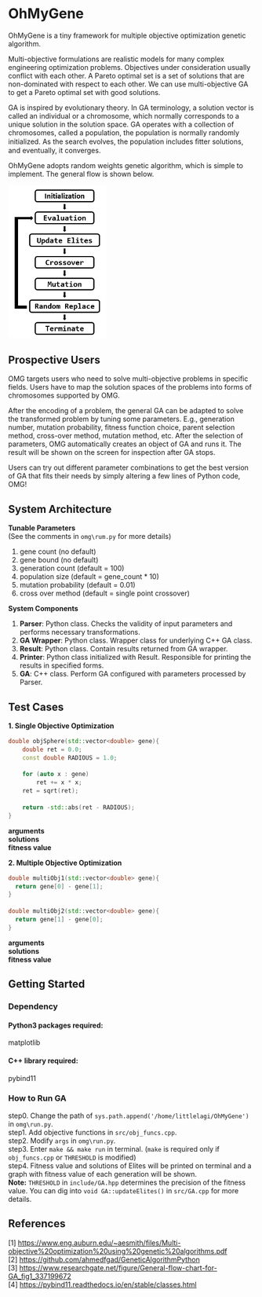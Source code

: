 # OhMyGene

OhMyGene is a tiny framework for multiple objective optimization genetic algorithm.

Multi-objective formulations are realistic models for many complex engineering optimization problems.
Objectives under consideration usually conflict with each other.
A Pareto optimal set is a set of solutions that are non-dominated with respect to each other. We can use multi-objective GA to get a Pareto optimal set with good solutions.

GA is inspired by evolutionary theory. In GA terminology, a solution vector is called an individual or a chromosome, which normally corresponds to a unique solution in the solution space.
GA operates with a collection of chromosomes, called a population, the population is normally randomly initialized.
As the search evolves, the population includes ﬁtter solutions, and eventually, it converges.

OhMyGene adopts random weights genetic algorithm, which is simple to implement. The general flow is shown below.

<img src="./image/general_flow.PNG" width="200">

## Prospective Users
OMG targets users who need to solve multi-objective problems in specific fields. Users have to map the solution spaces of the problems into forms of chromosomes supported by OMG.

After the encoding of a problem, the general GA can be adapted to solve the transformed problem by tuning some parameters. E.g., generation number, mutation probability, fitness function choice, parent selection method, cross-over method, mutation method, etc.
After the selection of parameters, OMG automatically creates an object of GA and runs it. The result will be shown on the screen for inspection after GA stops.

Users can try out different parameter combinations to get the best version of GA that fits their needs by simply altering a few lines of Python code, OMG!

## System Architecture
**Tunable Parameters**  
(See the comments in `omg\rum.py` for more details)
1. gene count (no default)  
2. gene bound (no default)  
3. generation count (default = 100)  
4. population size (default = gene_count * 10)  
5. mutation probability (default = 0.01)  
6. cross over method (default = single point crossover)  

**System Components**
1. **Parser**: Python class. Checks the validity of input parameters and performs necessary transformations.
2. **GA Wrapper**: Python class. Wrapper class for underlying C++ GA class.
3. **Result**: Python class. Contain results returned from GA wrapper.
4. **Printer**: Python class initialized with Result. Responsible for printing the results in specified forms.
5. **GA**: C++ class. Perform GA configured with parameters processed by Parser.

## Test Cases
**1. Single Objective Optimization**
```C++
double objSphere(std::vector<double> gene){
    double ret = 0.0;
    const double RADIOUS = 1.0;
  
    for (auto x : gene)
        ret += x * x;
    ret = sqrt(ret);

    return -std::abs(ret - RADIOUS);
}
```
**arguments**  
**solutions**  
**fitness value**  

**2. Multiple Objective Optimization**
```C++
double multiObj1(std::vector<double> gene){
  return gene[0] - gene[1];
}

double multiObj2(std::vector<double> gene){
  return gene[1] - gene[0];
}
```
**arguments**  
**solutions**  
**fitness value**  

## Getting Started
### Dependency
#### Python3 packages required:
matplotlib
#### C++ library required:
pybind11

### How to Run GA
step0. Change the path of `sys.path.append('/home/littlelagi/OhMyGene')` in `omg\run.py`.  
step1. Add objective functions in `src/obj_funcs.cpp`.  
step2. Modify `args` in `omg\run.py`.  
step3. Enter `make && make run` in terminal. (`make` is required only if `obj_funcs.cpp` or `THRESHOLD` is modified)  
step4. Fitness value and solutions of Elites will be printed on terminal and a graph with fitness value of each generation will be shown.  
**Note:** `THRESHOLD` in `include/GA.hpp` determines the precision of the fitness value. You can dig into `void GA::updateElites()` in `src/GA.cpp` for more details.  

## References
[1] https://www.eng.auburn.edu/~aesmith/files/Multi-objective%20optimization%20using%20genetic%20algorithms.pdf  
[2] https://github.com/ahmedfgad/GeneticAlgorithmPython  
[3] https://www.researchgate.net/figure/General-flow-chart-for-GA_fig1_337199672  
[4] https://pybind11.readthedocs.io/en/stable/classes.html  
